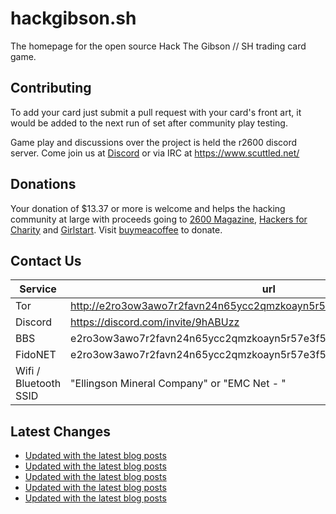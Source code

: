 # hackgibson.sh
The homepage for the open source Hack The Gibson // SH trading card game.


## Contributing

To add your card just submit a pull request with your card's front art, it would be added to the next run of set after community play testing.

Game play and discussions over the project is held the r2600 discord server. Come join us at [Discord](https://discord.com/invite/9hABUzz) or via IRC at https://www.scuttled.net/


## Donations

Your donation of $13.37 or more is welcome and helps the hacking community at large with proceeds going to [2600 Magazine](https://2600.com/), [Hackers for Charity](https://hackersforcharity.org) and [Girlstart](https://girlstart.org).  Visit [buymeacoffee](https://www.buymeacoffee.com/hackgibson.sh) to donate.


## Contact Us

Service | url
-|-
Tor | http://e2ro3ow3awo7r2favn24n65ycc2qmzkoayn5r57e3f56nvjwdcgg32ad.onion
Discord | https://discord.com/invite/9hABUzz
BBS | e2ro3ow3awo7r2favn24n65ycc2qmzkoayn5r57e3f56nvjwdcgg32ad.onion:23
FidoNET | e2ro3ow3awo7r2favn24n65ycc2qmzkoayn5r57e3f56nvjwdcgg32ad.onion:24554
Wifi / Bluetooth SSID | "Ellingson Mineral Company" or "EMC Net - <fidonet address>"

## Latest Changes
<!-- BLOG-POST-LIST:START -->
- [Updated with the latest blog posts](https://github.com/DFW2600/hackgibson.sh/commit/56bcd1fb842f252c28ee3dfc52174cffb16130f5)
- [Updated with the latest blog posts](https://github.com/DFW2600/hackgibson.sh/commit/e96be3bc0e55bf0a197cc9f7968cba85cd153bc1)
- [Updated with the latest blog posts](https://github.com/DFW2600/hackgibson.sh/commit/48d9ef01e7ef909e5a01e2003bd604c32d413807)
- [Updated with the latest blog posts](https://github.com/DFW2600/hackgibson.sh/commit/b17af2fcaff5ffa0d3410ab3ec00d700115aa7fb)
- [Updated with the latest blog posts](https://github.com/DFW2600/hackgibson.sh/commit/e1e16c30c8edd6d37ff78986b1b7aedaba643c03)
<!-- BLOG-POST-LIST:END -->
